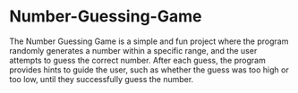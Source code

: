 # Number-Guessing-Game
The Number Guessing Game is a simple and fun project where the program randomly generates a number within a specific range, and the user attempts to guess the correct number. After each guess, the program provides hints to guide the user, such as whether the guess was too high or too low, until they successfully guess the number.
